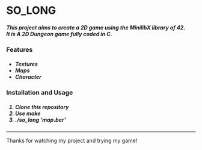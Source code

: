 <div>
  <h1>SO_LONG</h1>
  <h5>
    This project aims to create a 2D game using the MinilibX library of 42.<br>
    It is A 2D Dungeon game fully coded in C.
  </h5>
  <h3>Features</h3>
  <h5>
    <ul>
      <li>Textures</li>
      <li>Maps</li>
      <li>Character</li>
    </ul>
  </h5>
  <h3>Installation and Usage</h3>
  <h5>
    <ol>
      <li>Clone this repository</li>
      <li>Use make</li>
      <li>./so_long 'map.ber'</li>
    </ol>
  </h5>
  <hr>
  <p>
    Thanks for watching my project and trying my game!
  </p>
</div>
